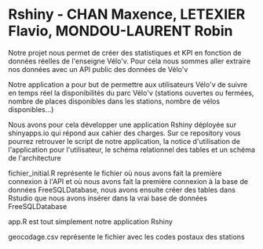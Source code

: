 # Rshiny - CHAN Maxence, LETEXIER Flavio, MONDOU-LAURENT Robin

Notre projet nous permet de créer des statistiques et KPI en fonction de données réelles de l'enseigne Vélo'v.
Pour cela nous sommes aller extraire nos données avec un API public des données de Vélo'v

Notre application a pour but de permettre aux utilisateurs Vélo'v de suivre en temps réel la disponibilités du parc Vélo'v (stations ouvertes ou fermées, nombre de places disponibles dans les stations, nombre de vélos disponibles...)

Nous avons pour cela développer une application Rshiny déployée sur shinyapps.io qui répond aux cahier des charges.
Sur ce repository vous pourrez retrouver le script de notre application, la notice d'utilisation de l'application pour l'utilisateur, le schéma relationnel des tables et un schéma de l'architecture

fichier_initial.R représente le fichier où nous avons fait la première connexion à l'API et où nous avons fait la première connexion à la base de données FreeSQLDatabase, nous avons ensuite créer des tables dans Rstudio que nous avons insérer dans la vrai base de données FreeSQLDatabase

app.R est tout simplement notre application Rshiny

geocodage.csv représente le fichier avec les codes postaux des stations
